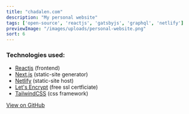 ```yaml
---
title: "chadalen.com"
description: "My personal website"
tags: ['open-source', 'reactjs', 'gatsbyjs', 'graphql', 'netlify']
previewImage: "/images/uploads/personal-website.png"
sort: 6
---
```


### Technologies used:
* [Reactjs](https://reactjs.org/) (frontend)
* [Next.js](https://nextjs.org/) (static-site generator)
* [Netlify](https://www.netlify.com/) (static-site host)
* [Let's Encrypt](https://letsencrypt.org/) (free ssl certficiate)
* [TailwindCSS](https://tailwindcss.com/) (css framework)

[View on GitHub](https://github.com/chadalen/personal-website)
